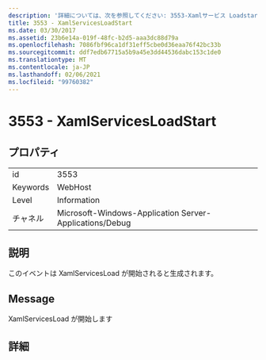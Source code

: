```yaml
---
description: '詳細については、次を参照してください: 3553-Xamlサービス Loadstart'
title: 3553 - XamlServicesLoadStart
ms.date: 03/30/2017
ms.assetid: 23b6e14a-019f-48fc-b2d5-aaa3dc88d79a
ms.openlocfilehash: 7086fbf96ca1df31eff5cbe0d36eaa76f42bc33b
ms.sourcegitcommit: ddf7edb67715a5b9a45e3dd44536dabc153c1de0
ms.translationtype: MT
ms.contentlocale: ja-JP
ms.lasthandoff: 02/06/2021
ms.locfileid: "99760382"
---
```

# <a name="3553---xamlservicesloadstart"></a>3553 - XamlServicesLoadStart

## <a name="properties"></a>プロパティ  
  
|||  
|-|-|  
|id|3553|  
|Keywords|WebHost|  
|Level|Information|  
|チャネル|Microsoft-Windows-Application Server-Applications/Debug|  
  
## <a name="description"></a>説明  

 このイベントは XamlServicesLoad が開始されると生成されます。  
  
## <a name="message"></a>Message  

 XamlServicesLoad が開始します  
  
## <a name="details"></a>詳細
